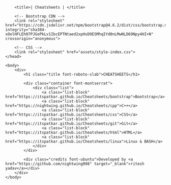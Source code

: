 
<!DOCTYPE html>
<html lang="en">
    <head>
        <meta charset="UTF-8">
        <meta name="viewport" content="width=device-width, initial-scale=1.0">
        <meta http-equiv="X-UA-Compatible" content="ie=edge">

        <title>| Cheatsheets | </title>

        <!-- Bootstrap CDN -->
        <link rel="stylesheet" href="https://cdn.jsdelivr.net/npm/bootstrap@4.6.2/dist/css/bootstrap.min.css" integrity="sha384-xOolHFLEh07PJGoPkLv1IbcEPTNtaed2xpHsD9ESMhqIYd0nLMwNLD69Npy4HI+N" crossorigin="anonymous">

        <!-- CSS -->
        <link rel="stylesheet" href="assets/style-index.css">
    </head>

    <body>
        <div>
            <h1 class="title font-roboto-slab">CHEATSHEETS</h1>

            <div class="container font-montserrat">
                <div class="list">
                    <a class="list-block" href="https://itspatkar.github.io/Cheatsheets/bootstrap">Bootstrap</a>
                    <a class="list-block" href="https://nightwing.github.io/Cheatsheets/cpp">C++</a>
                    <a class="list-block" href="https://itspatkar.github.io/Cheatsheets/css">CSS</a>
                    <a class="list-block" href="https://itspatkar.github.io/Cheatsheets/git">Git</a>
                    <a class="list-block" href="https://itspatkar.github.io/Cheatsheets/html">HTML</a>
                    <a class="list-block" href="https://itspatkar.github.io/Cheatsheets/linux">Linux & BASH</a>
                </div>
            </div>

            <div class="credits font-ubuntu">Developed by <a href="https://github.com/nightwing098" target="_blank">ritesh yadav</a></div>
        </div>
    </body>
</html>

